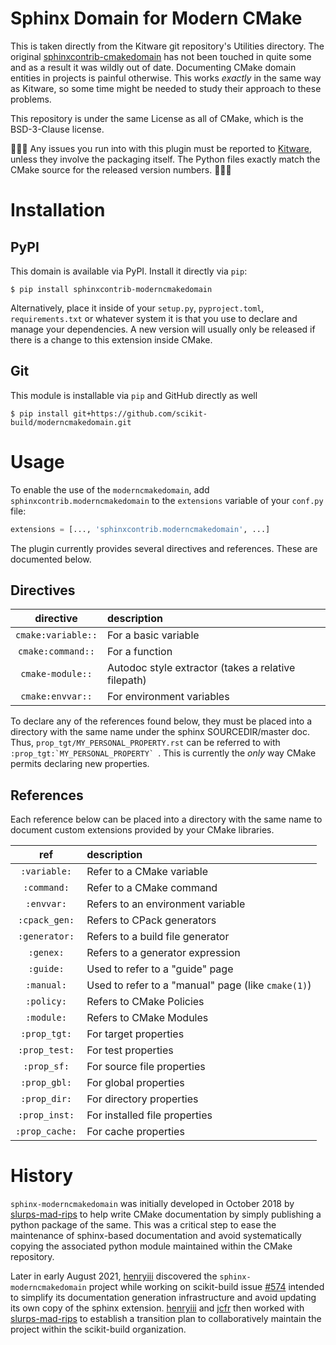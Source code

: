# Sphinx Domain for Modern CMake

This is taken directly from the Kitware git repository's Utilities directory.
The original [sphinxcontrib-cmakedomain][] has not been touched in quite some and
as a result it was wildly out of date. Documenting CMake domain entities in
projects is painful otherwise. This works *exactly* in the same way as Kitware,
so some time might be needed to study their approach to these problems.

This repository is under the same License as all of CMake, which is the
BSD-3-Clause license.

🚨🚨🚨
Any issues you run into with this plugin must be reported to [Kitware][],
unless they involve the packaging itself. The Python files exactly match
the CMake source for the released version numbers.
🚨🚨🚨

# Installation

## PyPI

This domain is available via PyPI. Install it directly via `pip`:

```
$ pip install sphinxcontrib-moderncmakedomain
```

Alternatively, place it inside of your `setup.py`, `pyproject.toml`,
`requirements.txt` or whatever system it is that you use to declare and manage
your dependencies. A new version will usually only be released if there is a
change to this extension inside CMake.

## Git

This module is installable via `pip` and GitHub directly as well

```
$ pip install git+https://github.com/scikit-build/moderncmakedomain.git
```

# Usage

To enable the use of the `moderncmakedomain`, add
`sphinxcontrib.moderncmakedomain` to the `extensions` variable of your
`conf.py` file:

```python
extensions = [..., 'sphinxcontrib.moderncmakedomain', ...]
```

The plugin currently provides several directives and references. These are
documented below.

## Directives

|     directive      | description                                         |
|:------------------:|:----------------------------------------------------|
| `cmake:variable::` | For a basic variable                                |
| `cmake:command::`  | For a function                                      |
|  `cmake-module::`  | Autodoc style extractor (takes a relative filepath) |
|  `cmake:envvar::`  | For environment variables                           |

To declare any of the references found below, they must be placed into a
directory with the same name under the sphinx SOURCEDIR/master doc. Thus,
`prop_tgt/MY_PERSONAL_PROPERTY.rst` can be referred to with
``:prop_tgt:`MY_PERSONAL_PROPERTY` ``. This is currently the *only* way CMake
permits declaring new properties.

## References

Each reference below can be placed into a directory with the same name to
document custom extensions provided by your CMake libraries.

|      ref       | description                                        |
|:--------------:|:---------------------------------------------------|
|  `:variable:`  | Refer to a CMake variable                          |
|  `:command:`   | Refer to a CMake command                           |
|   `:envvar:`   | Refers to an environment variable                  |
| `:cpack_gen:`  | Refers to CPack generators                         |
| `:generator:`  | Refers to a build file generator                   |
|   `:genex:`    | Refers to a generator expression                   |
|   `:guide:`    | Used to refer to a "guide" page                    |
|   `:manual:`   | Used to refer to a "manual" page (like `cmake(1)`) |
|   `:policy:`   | Refers to CMake Policies                           |
|   `:module:`   | Refers to CMake Modules                            |
|  `:prop_tgt:`  | For target properties                              |
| `:prop_test:`  | For test properties                                |
|  `:prop_sf:`   | For source file properties                         |
|  `:prop_gbl:`  | For global properties                              |
|  `:prop_dir:`  | For directory properties                           |
| `:prop_inst:`  | For installed file properties                      |
| `:prop_cache:` | For cache properties                               |

# History

`sphinx-moderncmakedomain` was initially developed in October 2018 by
[slurps-mad-rips][slurps-mad-rips] to help write CMake documentation by simply
publishing a python package of the same. This was a critical step to ease the
maintenance of sphinx-based documentation and avoid systematically copying the
associated python module maintained within the CMake repository.

Later in early August 2021, [henryiii][henryiii] discovered the
`sphinx-moderncmakedomain` project while working on scikit-build issue
[#574][skbuild-issue-574] intended to simplify its documentation generation
infrastructure and avoid updating its own copy of the sphinx extension.
[henryiii][henryiii] and [jcfr][jcfr] then worked with
[slurps-mad-rips][slurps-mad-rips] to establish a transition plan to
collaboratively maintain the project within the scikit-build organization.

[sphinxcontrib-cmakedomain]: https://github.com/sphinx-contrib/cmakedomain

[Kitware]: https://gitlab.kitware.com/

[skbuild-issue-574]: https://github.com/scikit-build/scikit-build/pull/574

[slurps-mad-rips]: https://github.com/slurps-mad-rips

[henryiii]: https://github.com/henryiii

[jcfr]: https://github.com/jcfr
